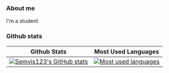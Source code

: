 ### About me

I'm a student

### Github stats

Github Stats               |  Most Used Languages                  
:-------------------------:|:-------------------------:
[![Semvis123's GitHub stats](https://github-readme-stats.vercel.app/api?username=semvis123&count_private=true)](https://github.com/semvis123/) | [![Most used languages](https://github-readme-stats.vercel.app/api/top-langs/?username=semvis123&count_private=true)](https://github.com/semvis123/)
